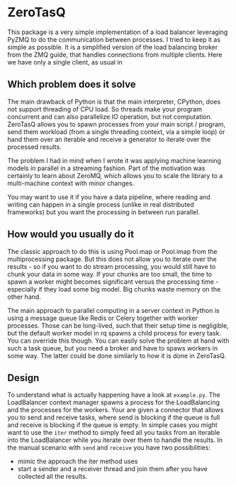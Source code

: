 # ZeroTasQ

This package is a very simple implementation of a load balancer leveraging PyZMQ to do the communication between processes. I tried to keep it as simple as possible. It is a simplified version of the load balancing broker from the ZMQ guide, that handles connections from multiple clients. Here we have only a single client, as usual in

## Which problem does it solve

The main drawback of Python is that the main interpreter, CPython, does not support threading of CPU load. So threads make your program concurrent and can also parallelize IO operation, but not computation. ZeroTasQ allows you to spawn processes from your main script / program, send them workload (from a single threading context, via a simple loop) or hand them over an iterable and receive a generator to iterate over the processed results.

The problem I had in mind when I wrote it was applying machine learning models in parallel in a streaming fashion. Part of the motivation was certainly to learn about ZeroMQ, which allows you to scale the library to a multi-machine context with minor changes.

You may want to use it if you have a data pipeline, where reading and writing can happen in a single process (unlike in real distributed frameworks) but you want the processing in between run parallel.

## How would you usually do it

The classic approach to do this is using Pool.map or Pool.imap from  the multiprocessing package. But this does not allow you to iterate over the results - so if you want to do stream processing, you would still have to chunk your data in some way. If your chunks are too small, the time to spawn a worker might becomes significant versus the processing time - especially if they load some big model. Big chunks waste memory on the other hand.

The main approach to parallel computing in a server context in Python is using a message queue like Redis or Celery together with worker processes. Those can be long-lived, such that their setup time is negligible, but the default worker model in rq spawns a child process for every task. You can override this though. You can easily solve the problem at hand with such a task queue, but you need a broker and have to spaws workers in some way. The latter could be done similarly to how it is done in ZeroTasQ.


## Design

To understand what is actually happening have a look at `example.py`.
The LoadBalancer context manager spawns a process for the LoadBalancing and the processes for the workers. Your are given a connector that allows you to send and receive tasks, where send is blocking if the queue is full and receive is blocking if the queue is empty. In simple cases you might want to use the `iter` method to simply feed all you tasks from an iterable into the LoadBalancer while you iterate over them to handle the results. In the manual scenario with `send` and `receive` you have two possibilities:
- mimic the approach the iter method uses
- start a sender and a receiver thread and join them after you have collected all the results.

